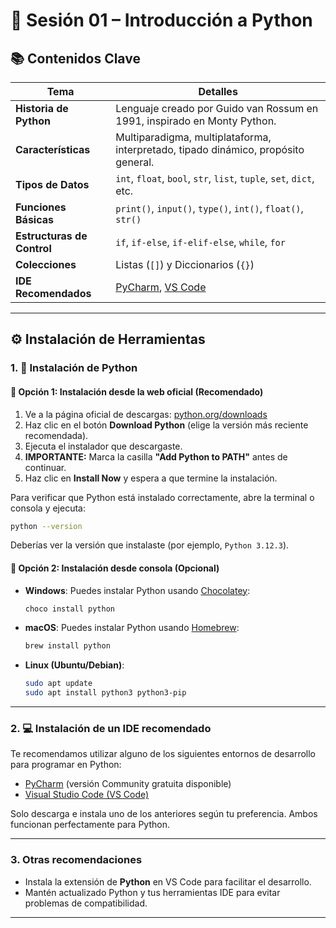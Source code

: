 # 🐍 Sesión 01 – Introducción a Python

## 📚 Contenidos Clave

| Tema                    | Detalles                                                                                           |
|-------------------------|----------------------------------------------------------------------------------------------------|
| **Historia de Python**  | Lenguaje creado por Guido van Rossum en 1991, inspirado en Monty Python.                           |
| **Características**     | Multiparadigma, multiplataforma, interpretado, tipado dinámico, propósito general.                 |
| **Tipos de Datos**      | `int`, `float`, `bool`, `str`, `list`, `tuple`, `set`, `dict`, etc.                                |
| **Funciones Básicas**   | `print()`, `input()`, `type()`, `int()`, `float()`, `str()`                                        |
| **Estructuras de Control** | `if`, `if-else`, `if-elif-else`, `while`, `for`                                                 |
| **Colecciones**         | Listas (`[]`) y Diccionarios (`{}`)                                                                |
| **IDE Recomendados**    | [PyCharm](https://www.jetbrains.com/pycharm/download/), [VS Code](https://code.visualstudio.com/)  |

---

## ⚙️ Instalación de Herramientas

### 1. 🐍 Instalación de Python

#### 🔹 Opción 1: Instalación desde la web oficial (Recomendado)

1. Ve a la página oficial de descargas: [python.org/downloads](https://www.python.org/downloads/)
2. Haz clic en el botón **Download Python** (elige la versión más reciente recomendada).
3. Ejecuta el instalador que descargaste.
4. **IMPORTANTE:** Marca la casilla **"Add Python to PATH"** antes de continuar.
5. Haz clic en **Install Now** y espera a que termine la instalación.

Para verificar que Python está instalado correctamente, abre la terminal o consola y ejecuta:

```bash
python --version
```

Deberías ver la versión que instalaste (por ejemplo, `Python 3.12.3`).

#### 🔹 Opción 2: Instalación desde consola (Opcional)

- **Windows**: Puedes instalar Python usando [Chocolatey](https://chocolatey.org/):

    ```bash
    choco install python
    ```

- **macOS**: Puedes instalar Python usando [Homebrew](https://brew.sh/):

    ```bash
    brew install python
    ```

- **Linux (Ubuntu/Debian)**:

    ```bash
    sudo apt update
    sudo apt install python3 python3-pip
    ```

---

### 2. 💻 Instalación de un IDE recomendado

Te recomendamos utilizar alguno de los siguientes entornos de desarrollo para programar en Python:

- [PyCharm](https://www.jetbrains.com/pycharm/download/) (versión Community gratuita disponible)
- [Visual Studio Code (VS Code)](https://code.visualstudio.com/)

Solo descarga e instala uno de los anteriores según tu preferencia. Ambos funcionan perfectamente para Python.

---

### 3. Otras recomendaciones

- Instala la extensión de **Python** en VS Code para facilitar el desarrollo.
- Mantén actualizado Python y tus herramientas IDE para evitar problemas de compatibilidad.

---

